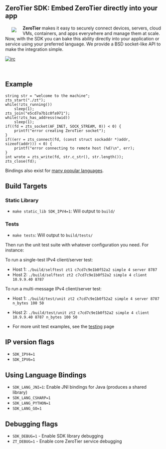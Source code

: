 ## **ZeroTier SDK**: Embed ZeroTier directly into your app

<a href="https://www.zerotier.com"><img src="https://github.com/zerotier/ZeroTierOne/raw/master/artwork/AppIcon_87x87.png" align="left" hspace="20" vspace="6"></a>

**ZeroTier** makes it easy to securely connect devices, servers, cloud VMs, containers, and apps everywhere and manage them at scale. Now, with the SDK you can bake this ability directly into your application or service using your preferred language. We provide a BSD socket-like API to make the integration simple.

[![irc](https://img.shields.io/badge/IRC-%23zerotier%20on%20freenode-orange.svg)](https://webchat.freenode.net/?channels=zerotier)

<br>

## Example

```
string str = "welcome to the machine";
zts_start("./zt");
while(!zts_running())
	sleep(1);
zts_join("e5cd7a7b1c0fa971");
while(!zts_has_address(nwid))
	sleep(1);
if((fd = zts_socket(AF_INET, SOCK_STREAM, 0)) < 0) {
	printf("error creating ZeroTier socket");
}
if((err = zts_connect(fd, (const struct sockaddr *)addr, sizeof(addr))) < 0) {
	printf("error connecting to remote host (%d)\n", err);
}
int wrote = zts_write(fd, str.c_str(), str.length());
zts_close(fd);
```

Bindings also exist for [many popular languages]().

## Build Targets
### Static Library
 - `make static_lib SDK_IPV4=1`: Will output to `build/`

### Tests
 - `make tests`: Will output to `build/tests/`

Then run the unit test suite with whatever configuration you need. For instance:

To run a single-test IPv4 client/server test:

  - Host 1: `./build/selftest zt1 c7cd7c9e1b0f52a2 simple 4 server 8787`
  - Host 2: `./build/selftest zt2 c7cd7c9e1b0f52a2 simple 4 client 10.9.9.40 8787`

To run a multi-message IPv4 client/server test:
  - Host 1: `./build/test/unit zt2 c7cd7c9e1b0f52a2 simple 4 server 8787 n_bytes 100 50`
  - Host 2: `./build/test/unit zt2 c7cd7c9e1b0f52a2 simple 4 client 10.9.9.40 8787 n_bytes 100 50`

  - For more unit test examples, see the [testing]() page  
  

## IP version flags
 - `SDK_IPV4=1`
 - `SDK_IPV6=1`

## Using Language Bindings
 - `SDK_LANG_JNI=1`: Enable JNI bindings for Java (produces a shared library)
 - `SDK_LANG_CSHARP=1`
 - `SDK_LANG_PYTHON=1`
 - `SDK_LANG_GO=1`

## Debugging flags
 - `SDK_DEBUG=1` - Enable SDK library debugging
 - `ZT_DEBUG=1` - Enable core ZeroTier service debugging